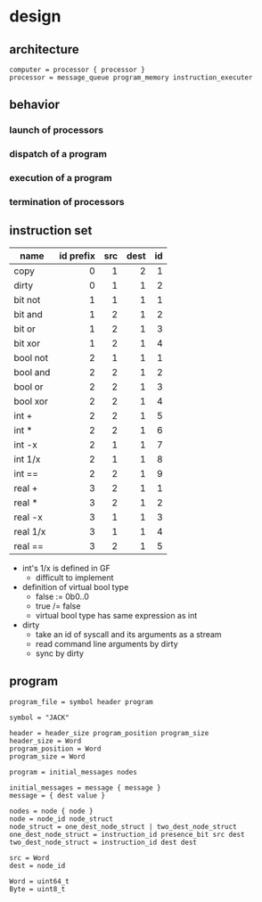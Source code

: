 # design

## architecture

```
computer = processor { processor }
processor = message_queue program_memory instruction_executer
```


## behavior

### launch of processors

### dispatch of a program

### execution of a program

### termination of processors


## instruction set

name     | id prefix | src | dest | id
---------|----------:|----:|-----:|---:
copy     |         0 |   1 |    2 |  1
dirty    |         0 |   1 |    1 |  2
bit not  |         1 |   1 |    1 |  1
bit and  |         1 |   2 |    1 |  2
bit or   |         1 |   2 |    1 |  3
bit xor  |         1 |   2 |    1 |  4
bool not |         2 |   1 |    1 |  1
bool and |         2 |   2 |    1 |  2
bool or  |         2 |   2 |    1 |  3
bool xor |         2 |   2 |    1 |  4
int +    |         2 |   2 |    1 |  5
int *    |         2 |   2 |    1 |  6
int -x   |         2 |   1 |    1 |  7
int 1/x  |         2 |   1 |    1 |  8
int ==   |         2 |   2 |    1 |  9
real +   |         3 |   2 |    1 |  1
real *   |         3 |   2 |    1 |  2
real -x  |         3 |   1 |    1 |  3
real 1/x |         3 |   1 |    1 |  4
real ==  |         3 |   2 |    1 |  5

* int's 1/x is defined in GF
  * difficult to implement
* definition of virtual bool type
  * false := 0b0..0
  * true /= false
  * virtual bool type has same expression as int
* dirty
  * take an id of syscall and its arguments as a stream
  * read command line arguments by dirty
  * sync by dirty


## program

```
program_file = symbol header program

symbol = "JACK"

header = header_size program_position program_size
header_size = Word
program_position = Word
program_size = Word

program = initial_messages nodes

initial_messages = message { message }
message = { dest value }

nodes = node { node }
node = node_id node_struct
node_struct = one_dest_node_struct | two_dest_node_struct
one_dest_node_struct = instruction_id presence_bit src dest
two_dest_node_struct = instruction_id dest dest

src = Word
dest = node_id

Word = uint64_t
Byte = uint8_t
```

